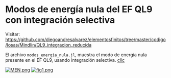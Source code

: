# Modos de energía nula del EF QL9 con integración selectiva

Visitar: https://github.com/diegoandresalvarez/elementosfinitos/tree/master/codigo/losas/Mindlin/QL9_integracion_reducida

El archivo `modos_energia_nula.jl`, muestra el modo de energía nula presente en el EF QL9, usando integración selectiva. [clic](https://github.com/Sbeltranj/elementos-finitos/tree/master/Losas/MINDL) 

[![MEN.png](https://i.postimg.cc/sgBsG3FL/MEN.png)](https://postimg.cc/qNd99Vvc)
[![fig1.png](https://i.postimg.cc/VsSxFDZS/fig1.png)](https://postimg.cc/pyHcWYHx)